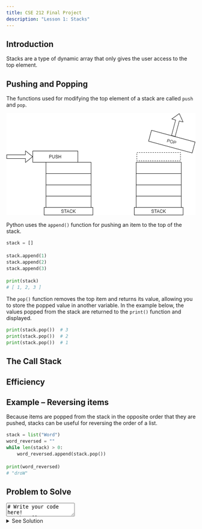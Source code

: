 ```yaml
---
title: CSE 212 Final Project
description: "Lesson 1: Stacks"
---
```


## Introduction

Stacks are a type of dynamic array that only gives the user access to the top element.


## Pushing and Popping

The functions used for modifying the top element of a stack are called `push` and `pop`.

![push and pop](./img/stack01.drawio.png)

Python uses the `append()` function for pushing an item to the top of the stack.

```py
stack = []

stack.append(1)
stack.append(2)
stack.append(3)

print(stack)
# [ 1, 2, 3 ]
```

The `pop()` function removes the top item and returns its value, allowing you to store the popped value in another variable. In the example below, the values popped from the stack are returned to the `print()` function and displayed.

```py
print(stack.pop())  # 3
print(stack.pop())  # 2
print(stack.pop())  # 1
```


## The Call Stack
## Efficiency
## Example – Reversing items

Because items are popped from the stack in the opposite order that they are pushed, stacks can be useful for reversing the order of a list.

```py
stack = list("Word")
word_reversed = ""
while len(stack) > 0:
    word_reversed.append(stack.pop())

print(word_reversed)
# "droW"
```

## Problem to Solve

<textarea>
# Write your code here!
stack = []
</textarea>

<details><summary markdown="span">See Solution</summary>

```py
stack = []

stack.append(1)
stack.append(2)
stack.append(3)
three = stack.pop()
two = stack.pop()
one = stack.pop()
print(one, two, three)
```

</details>

